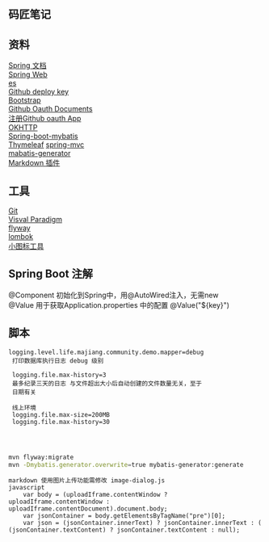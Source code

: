 ## 码匠笔记
## 资料
[Spring 文档](https://spring.io/guides)  
[Spring Web](https://sprinig.io/guides/gs/serving-web-content/)  
[es](https://elasticsearch.cn/explore)  
[Github deploy key](https://developer.github.com/v3/guides/managing-deploy-keys/#deplay-keys)  
[Bootstrap](https://v3.bootcss.com/getting-started)  
[Github Oauth Documents](https://developer.github.com/apps/building-oauth-apps/creating-an-oauth-app/)  
[注册Github oauth App](https://github.com/settings/applications/new)  
[OKHTTP](https://square.github.io/okhttp/)  
[Spring-boot-mybatis](https://docs.spring.io/spring-boot/docs/2.0.0.RC1/reference/htmlsingle/#boot-features-embedded-database-support)  
[Thymeleaf](https://www.thymeleaf.org/doc/tutorials/3.0/usingthymeleaf.html#setting-attribute-values)
[spring-mvc](https://docs.spring.io/spring/docs/current/spring-framework-reference/web.html#spring-web)  
[mabatis-generator](http://mybatis.org/generator/)    
[Markdown 插件](https://pandao.github.io/editor.md/)  


## 工具
[Git](https://git-scm.com/download)  
[Visval Paradigm](https://www.visual-paradigm.com)  
[flyway](https://flywaydb.org/)  
[lombok](https://projectlombok.org/)  
[小图标工具](https://www.iconfont.cn/)
## Spring Boot 注解
@Component  初始化到Spring中，用@AutoWired注入，无需new  
@Value  用于获取Application.properties 中的配置 @Value("${key}")  


## 脚本
``` 备注
logging.level.life.majiang.community.demo.mapper=debug
 打印数据库执行日志 debug 级别
 
 logging.file.max-history=3
 最多纪录三天的日志 与文件超出大小后自动创建的文件数量无关，至于
 日期有关
 
 线上环境
 logging.file.max-size=200MB
 logging.file.max-history=30




```  

```bash
mvn flyway:migrate  
mvn -Dmybatis.generator.overwrite=true mybatis-generator:generate

```
```备注
markdown 使用图片上传功能需修改 image-dialog.js  
javascript
    var body = (uploadIframe.contentWindow ? uploadIframe.contentWindow : uploadIframe.contentDocument).document.body;
    var jsonContainer = body.getElementsByTagName("pre")[0];
    var json = (jsonContainer.innerText) ? jsonContainer.innerText : ( (jsonContainer.textContent) ? jsonContainer.textContent : null);
```

